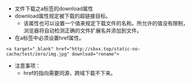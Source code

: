 * 文件下载之a标签的download属性
* download属性规定被下载的超链接目标。
    - 该属性也可以设置一个值来规定下载文件的名称。所允许的值没有限制，浏览器将自动检测正确的文件扩展名并添加到文件。
* 在a标签中必须设置href属性。
```
<a target="_blank" href="http://sbxx.top/static-no-cache/test/zero/img.jpg" download="rename">
```
* 注意事项：
    - href的指向需要同源，跨域下载不下来。
